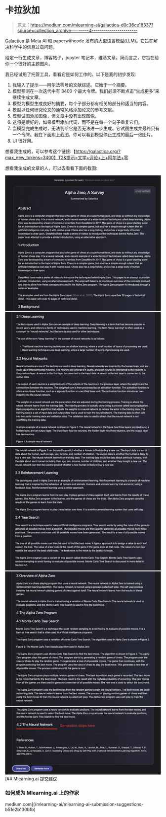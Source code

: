 # 卡拉狄加

> 原文：<https://medium.com/mlearning-ai/galactica-d0c36ce18337?source=collection_archive---------4----------------------->

[Galactica](https://galactica.org/) 是 Meta AI 和 paperwithcode 发布的大型语言模型(LLM)。它旨在解决科学中的信息过载问题。

给定一行生成文章，博客帖子，jupyter 笔记本，维基文章。简而言之，它旨在给你一个很好的主题图片。

我已经试用了托管工具，看看它是如何工作的。以下是我的初步发现:

1.  我输入了提示——阿尔法零号的文献综述。它始于一个摘要。
2.  模型预测在一次迭代中有 3400 个最大令牌。我们必须不断点击“生成更多”来继续生成文章。
3.  模型为模型生成良好的摘要，每个子部分都有相关的部分和适当的内容。
4.  模型以任何研究论文的通常风格添加论文的参考文献。
5.  模型试图添加图像，但文章中没有出现图像。
6.  这将是很好的，如果模型添加代词，而不是在每一个句子重复它们。
7.  当模型完成生成时，无法判断它是否无法进一步生成。它试图生成并最终只有一个令牌。我在下面附上截图，你可以看到模型停止生成的最后一张图片。
8.  UI 很好用。

想看我生成的，可以参考这个链接:【https://galactica.org/?max_new_tokens=3400】T2&提示=文学+评论+上+阿尔法+零

想看我生成的文章的人，可以去看看下面的截图:

![](img/6f10e6be3d85ea76431285902749b7b0.png)![](img/2c00db0d1f4dbed842d6dd088d4ccc10.png)![](img/bde4b81808914fe5d488f3655ca69bfa.png)![](img/b868a46da20753b0b5dff7d164c0bc13.png)![](img/7c802d38e6a58d680e9931c987282826.png)[](/mlearning-ai/mlearning-ai-submission-suggestions-b51e2b130bfb) [## Mlearning.ai 提交建议

### 如何成为 Mlearning.ai 上的作家

medium.com](/mlearning-ai/mlearning-ai-submission-suggestions-b51e2b130bfb)